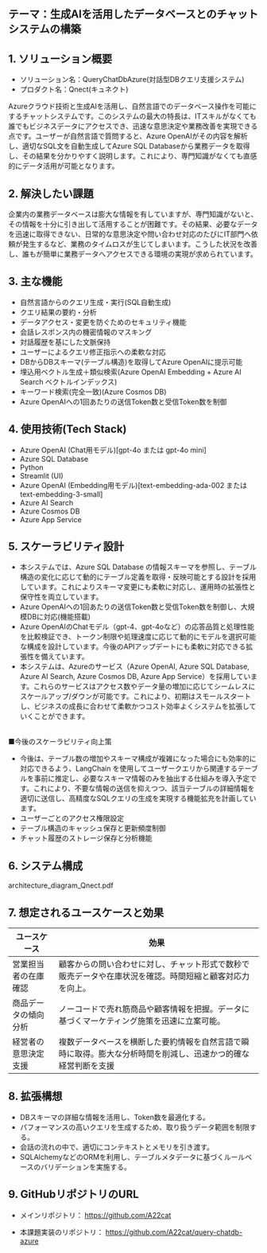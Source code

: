## テーマ：生成AIを活用したデータベースとのチャットシステムの構築



## 1. ソリューション概要

- ソリューション名：QueryChatDbAzure(対話型DBクエリ支援システム)
- プロダクト名：Qnect(キュネクト)

Azureクラウド技術と生成AIを活用し、自然言語でのデータベース操作を可能にするチャットシステムです。このシステムの最大の特長は、ITスキルがなくても誰でもビジネスデータにアクセスでき、迅速な意思決定や業務改善を実現できる点です。ユーザーが自然言語で質問すると、Azure OpenAIがその内容を解析し、適切なSQL文を自動生成してAzure SQL Databaseから業務データを取得し、その結果を分かりやすく説明します。これにより、専門知識がなくても直感的にデータ活用が可能となります。


## 2. 解決したい課題

企業内の業務データベースは膨大な情報を有していますが、専門知識がないと、その情報を十分に引き出して活用することが困難です。その結果、必要なデータを迅速に取得できない、日常的な意思決定や問い合わせ対応のたびにIT部門へ依頼が発生するなど、業務のタイムロスが生じてしまいます。こうした状況を改善し、誰もが簡単に業務データへアクセスできる環境の実現が求められています。


## 3. 主な機能

- 自然言語からのクエリ生成・実行(SQL自動生成)
- クエリ結果の要約・分析
- データアクセス・変更を防ぐためのセキュリティ機能
- 会話レスポンス内の機密情報のマスキング
- 対話履歴を基にした文脈保持
- ユーザーによるクエリ修正指示への柔軟な対応
- DBからDBスキーマ(テーブル構造)を取得してAzure OpenAIに提示可能
- 埋込用ベクトル生成＋類似検索(Azure OpenAI Embedding + Azure AI Search ベクトルインデックス)
- キーワード検索(完全一致)(Azure Cosmos DB)
- Azure OpenAIへの1回あたりの送信Token数と受信Token数を制御


## 4. 使用技術(Tech Stack)
- Azure OpenAI (Chat用モデル)[gpt-4o または gpt-4o mini]
- Azure SQL Database
- Python
- Streamlit (UI)
- Azure OpenAI (Embedding用モデル)[text-embedding-ada-002 または text-embedding-3-small]
- Azure AI Search
- Azure Cosmos DB
- Azure App Service


## 5. スケーラビリティ設計
- 本システムでは、Azure SQL Database の情報スキーマを参照し、テーブル構造の変化に応じて動的にテーブル定義を取得・反映可能とする設計を採用しています。これによりスキーマ変更にも柔軟に対応し、運用時の拡張性と保守性を両立しています。
- Azure OpenAIへの1回あたりの送信Token数と受信Token数を制御し、大規模DBに対応(機能搭載)
- Azure OpenAIのChatモデル（gpt-4、gpt-4oなど）の応答品質と処理性能を比較検証でき、トークン制限や処理速度に応じて動的にモデルを選択可能な構成を設計しています。今後のAPIアップデートにも柔軟に対応できる拡張性を備えています。
- 本システムは、Azureのサービス（Azure OpenAI, Azure SQL Database, Azure AI Search, Azure Cosmos DB, Azure App Service）を採用しています。これらのサービスはアクセス数やデータ量の増加に応じてシームレスにスケールアップ/ダウンが可能です。これにより、初期はスモールスタートし、ビジネスの成長に合わせて柔軟かつコスト効率よくシステムを拡張していくことができます。


<br>■今後のスケーラビリティ向上策<br>

- 今後は、テーブル数の増加やスキーマ構成が複雑になった場合にも効率的に対応できるよう、LangChain を使用してユーザークエリから関連するテーブルを事前に推定し、必要なスキーマ情報のみを抽出する仕組みを導入予定です。これにより、不要な情報の送信を抑えつつ、該当テーブルの詳細情報を適切に送信し、高精度なSQLクエリの生成を実現する機能拡充を計画しています。
- ユーザーごとのアクセス権限設定
- テーブル構造のキャッシュ保存と更新頻度制御
- チャット履歴のストレージ保存と分析機能


## 6. システム構成

architecture_diagram_Qnect.pdf


## 7. 想定されるユースケースと効果

| ユースケース                 | 効果                                                              |
|-----------------------------|-------------------------------------------------------------------|
| 営業担当者の在庫確認         | 顧客からの問い合わせに対し、チャット形式で数秒で販売データや在庫状況を確認。時間短縮と顧客対応力を向上。      |
| 商品データの傾向分析         | ノーコードで売れ筋商品や顧客情報を把握。データに基づくマーケティング施策を迅速に立案可能。                    |
| 経営者の意思決定支援         | 複数データベースを横断した要約情報を自然言語で瞬時に取得。膨大な分析時間を削減し、迅速かつ的確な経営判断を支援 |



## 8. 拡張構想

- DBスキーマの詳細な情報を活用し、Token数を最適化する。
- パフォーマンスの高いクエリを生成するため、取り扱うデータ範囲を制限する。
- 会話の流れの中で、適切にコンテキストとメモリを引き渡す。
- SQLAlchemyなどのORMを利用し、テーブルメタデータに基づくルールベースのバリデーションを実施する。



## 9. GitHubリポジトリのURL

- メインリポジトリ：
https://github.com/A22cat

- 本課題実装のリポジトリ：
https://github.com/A22cat/query-chatdb-azure
